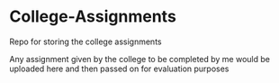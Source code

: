 # College-Assignments
Repo for storing the college assignments

Any assignment given by the college to be completed by me would be uploaded here and then passed on for evaluation purposes
